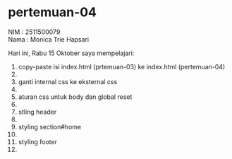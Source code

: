 # pertemuan-04

NIM : 2511500079<br>
Nama : Monica Trie Hapsari<br>

Hari ini, Rabu 15 Oktober saya mempelajari:
<ol>
  <li>copy-paste isi index.html (prtemuan-03) ke index.html (pertemuan-04)<li>
  <li>ganti internal css ke eksternal css<li>
  <li>aturan css untuk body dan global reset<li>
  <li>stling header<li>
  <li>styling section#home<li>
  <li>styling footer<li>
  <ol>